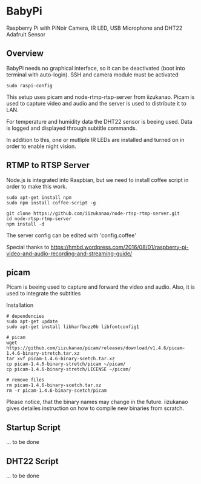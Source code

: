 # BabyPi
Raspberry Pi with PiNoir Camera, IR LED, USB Microphone and DHT22 Adafruit Sensor

## Overview

BabyPi needs no graphical interface, so it can be deactivated (boot into terminal with auto-login). SSH and camera module must be activated

```
sudo raspi-config
```

This setup uses picam and node-rtmp-rtsp-server from iizukanao. Picam is used to capture video and audio and the server is used to distribute it to LAN.

For temperature and humidity data the DHT22 sensor is beeing used. Data is logged and displayed through subtitle commands.

In addition to this, one or mutliple IR LEDs are installed and turned on in order to enable night vision.


## RTMP to RTSP Server

Node.js is integrated into Raspbian, but we need to install coffee script in order to make this work.

```
sudo apt-get install npm
sudo npm install coffee-script -g

git clone https://github.com/iizukanao/node-rtsp-rtmp-server.git
cd node-rtsp-rtmp-server
npm install -d
```

The server config can be edited with 'config.coffee'

Special thanks to https://hmbd.wordpress.com/2016/08/01/raspberry-pi-video-and-audio-recording-and-streaming-guide/


## picam

Picam is beeing used to capture and forward the video and audio. Also, it is used to integrate the subtitles

Installation
```
# dependencies
sudo apt-get update
sudo apt-get install libharfbuzz0b libfontconfig1

# picam
wget https://github.com/iizukanao/picam/releases/download/v1.4.6/picam-1.4.6-binary-stretch.tar.xz
tar xvf picam-1.4.6-binary-scetch.tar.xz
cp picam-1.4.6-binary-stretch/picam ~/picam/
cp picam-1.4.6-binary-stretch/LICENSE ~/picam/

# remove files
rm picam-1.4.6-binary-scetch.tar.xz
rm -r picam-1.4.6-binary-scetch/picam
```
Please notice, that the binary names may change in the future. iizukanao gives detailes instruction on how to compile new binaries from scratch.

## Startup Script

... to be done

## DHT22 Script

... to be done



